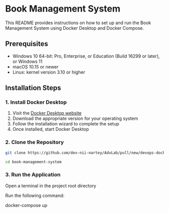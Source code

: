 # Book Management System

This README provides instructions on how to set up and run the Book Management System using Docker Desktop and Docker Compose.

## Prerequisites

- Windows 10 64-bit: Pro, Enterprise, or Education (Build 16299 or later), or Windows 11
- macOS 10.15 or newer
- Linux: kernel version 3.10 or higher

## Installation Steps

### 1. Install Docker Desktop

1. Visit the [Docker Desktop website](https://www.docker.com/products/docker-desktop)
2. Download the appropriate version for your operating system
3. Follow the installation wizard to complete the setup
4. Once installed, start Docker Desktop

### 2. Clone the Repository

```bash
git clone https://github.com/dev-nii-nartey/AdvLab/pull/new/devops-docker.git

cd book-management-system
```

###  3. Run the Application

Open a terminal in the project root directory

Run the following command:

docker-compose up

